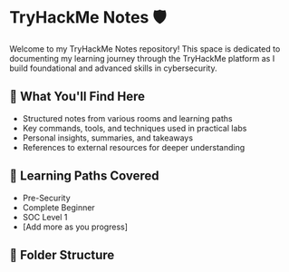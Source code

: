 # TryHackMe Notes 🛡️

Welcome to my TryHackMe Notes repository! This space is dedicated to documenting my learning journey through the TryHackMe platform as I build foundational and advanced skills in cybersecurity.

## 📘 What You'll Find Here

- Structured notes from various rooms and learning paths
- Key commands, tools, and techniques used in practical labs
- Personal insights, summaries, and takeaways
- References to external resources for deeper understanding

## 🧭 Learning Paths Covered

- Pre-Security
- Complete Beginner
- SOC Level 1
- [Add more as you progress]

## 📂 Folder Structure
